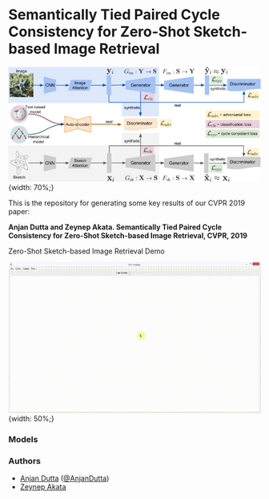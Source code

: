 # Semantically Tied Paired Cycle Consistency for Zero-Shot Sketch-based Image Retrieval

![Alt text](./figures/sem-pcyc.png){width: 70%;}

This is the repository for generating some key results of our CVPR 2019 paper:

**Anjan Dutta and Zeynep Akata. Semantically Tied Paired Cycle Consistency for Zero-Shot Sketch-based Image Retrieval, CVPR, 2019**

Zero-Shot Sketch-based Image Retrieval Demo

![Alt text](./figures/sem-pcyc-demo.gif){width: 50%;}

### Models

### Authors
* [Anjan Dutta](https://sites.google.com/site/2adutta/) ([@AnjanDutta](https://github.com/AnjanDutta))
* [Zeynep Akata](https://ivi.fnwi.uva.nl/uvaboschdeltalab/people/zeynep-akata/)